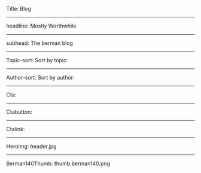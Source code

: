 Title: Blog

----

headline: Mostly Worthwhile

----

subhead: The berman blog

----

Topic-sort: Sort by topic:

----

Author-sort: Sort by author:

----

Cta:

----

Ctabutton:

----

Ctalink:

----

Heroimg: header.jpg

----

Berman140Thumb: thumb.berman140.png
